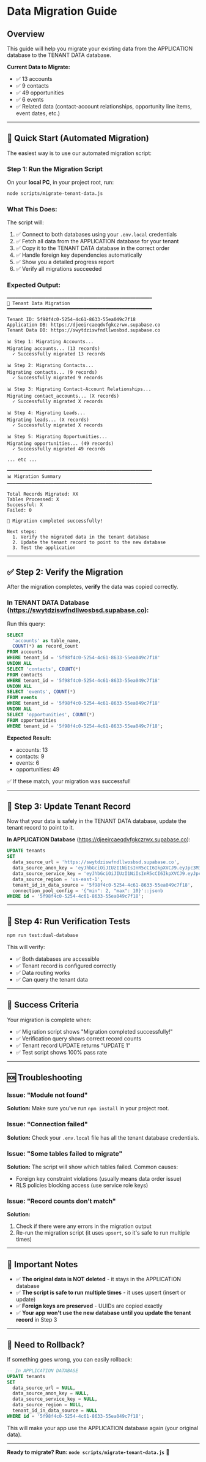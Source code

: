 # Data Migration Guide

## Overview

This guide will help you migrate your existing data from the APPLICATION database to the TENANT DATA database.

**Current Data to Migrate:**
- ✅ 13 accounts
- ✅ 9 contacts
- ✅ 49 opportunities
- ✅ 6 events
- ✅ Related data (contact-account relationships, opportunity line items, event dates, etc.)

---

## 🚀 Quick Start (Automated Migration)

The easiest way is to use our automated migration script:

### Step 1: Run the Migration Script

On your **local PC**, in your project root, run:

```bash
node scripts/migrate-tenant-data.js
```

### What This Does:

The script will:
1. ✅ Connect to both databases using your `.env.local` credentials
2. ✅ Fetch all data from the APPLICATION database for your tenant
3. ✅ Copy it to the TENANT DATA database in the correct order
4. ✅ Handle foreign key dependencies automatically
5. ✅ Show you a detailed progress report
6. ✅ Verify all migrations succeeded

### Expected Output:

```
━━━━━━━━━━━━━━━━━━━━━━━━━━━━━━━━━━━━━━━━━━━━━━━━━━━━━
🔄 Tenant Data Migration
━━━━━━━━━━━━━━━━━━━━━━━━━━━━━━━━━━━━━━━━━━━━━━━━━━━━━

Tenant ID: 5f98f4c0-5254-4c61-8633-55ea049c7f18
Application DB: https://djeeircaeqdvfgkczrwx.supabase.co
Tenant Data DB: https://swytdziswfndllwosbsd.supabase.co

📊 Step 1: Migrating Accounts...
Migrating accounts... (13 records)
  ✓ Successfully migrated 13 records

📊 Step 2: Migrating Contacts...
Migrating contacts... (9 records)
  ✓ Successfully migrated 9 records

📊 Step 3: Migrating Contact-Account Relationships...
Migrating contact_accounts... (X records)
  ✓ Successfully migrated X records

📊 Step 4: Migrating Leads...
Migrating leads... (X records)
  ✓ Successfully migrated X records

📊 Step 5: Migrating Opportunities...
Migrating opportunities... (49 records)
  ✓ Successfully migrated 49 records

... etc ...

━━━━━━━━━━━━━━━━━━━━━━━━━━━━━━━━━━━━━━━━━━━━━━━━━━━━━
📊 Migration Summary
━━━━━━━━━━━━━━━━━━━━━━━━━━━━━━━━━━━━━━━━━━━━━━━━━━━━━

Total Records Migrated: XX
Tables Processed: X
Successful: X
Failed: 0

🎉 Migration completed successfully!

Next steps:
  1. Verify the migrated data in the tenant database
  2. Update the tenant record to point to the new database
  3. Test the application
```

---

## ✅ Step 2: Verify the Migration

After the migration completes, **verify** the data was copied correctly.

### In TENANT DATA Database (https://swytdziswfndllwosbsd.supabase.co):

Run this query:

```sql
SELECT
  'accounts' as table_name,
  COUNT(*) as record_count
FROM accounts
WHERE tenant_id = '5f98f4c0-5254-4c61-8633-55ea049c7f18'
UNION ALL
SELECT 'contacts', COUNT(*)
FROM contacts
WHERE tenant_id = '5f98f4c0-5254-4c61-8633-55ea049c7f18'
UNION ALL
SELECT 'events', COUNT(*)
FROM events
WHERE tenant_id = '5f98f4c0-5254-4c61-8633-55ea049c7f18'
UNION ALL
SELECT 'opportunities', COUNT(*)
FROM opportunities
WHERE tenant_id = '5f98f4c0-5254-4c61-8633-55ea049c7f18';
```

**Expected Result:**
- accounts: 13
- contacts: 9
- events: 6
- opportunities: 49

✅ If these match, your migration was successful!

---

## 📝 Step 3: Update Tenant Record

Now that your data is safely in the TENANT DATA database, update the tenant record to point to it.

**In APPLICATION Database** (https://djeeircaeqdvfgkczrwx.supabase.co):

```sql
UPDATE tenants
SET
  data_source_url = 'https://swytdziswfndllwosbsd.supabase.co',
  data_source_anon_key = 'eyJhbGciOiJIUzI1NiIsInR5cCI6IkpXVCJ9.eyJpc3MiOiJzdXBhYmFzZSIsInJlZiI6InN3eXRkemlzd2ZuZGxsd29zYnNkIiwicm9sZSI6ImFub24iLCJpYXQiOjE3NjE1OTI4OTksImV4cCI6MjA3NzE2ODg5OX0.vNlPpAV58Fc6KdfrDMgqkfXqRc4KCmKpi4qpYyvijLs',
  data_source_service_key = 'eyJhbGciOiJIUzI1NiIsInR5cCI6IkpXVCJ9.eyJpc3MiOiJzdXBhYmFzZSIsInJlZiI6InN3eXRkemlzd2ZuZGxsd29zYnNkIiwicm9sZSI6InNlcnZpY2Vfcm9sZSIsImlhdCI6MTc2MTU5Mjg5OSwiZXhwIjoyMDc3MTY4ODk5fQ.tAextEekTKBjuKplcaTu0bN2UIv5GBMKIutnF3Y-_F0',
  data_source_region = 'us-east-1',
  tenant_id_in_data_source = '5f98f4c0-5254-4c61-8633-55ea049c7f18',
  connection_pool_config = '{"min": 2, "max": 10}'::jsonb
WHERE id = '5f98f4c0-5254-4c61-8633-55ea049c7f18';
```

---

## 🧪 Step 4: Run Verification Tests

```bash
npm run test:dual-database
```

This will verify:
- ✅ Both databases are accessible
- ✅ Tenant record is configured correctly
- ✅ Data routing works
- ✅ Can query the tenant data

---

## 🎯 Success Criteria

Your migration is complete when:
- ✅ Migration script shows "Migration completed successfully!"
- ✅ Verification query shows correct record counts
- ✅ Tenant record UPDATE returns "UPDATE 1"
- ✅ Test script shows 100% pass rate

---

## 🆘 Troubleshooting

### Issue: "Module not found"

**Solution:** Make sure you've run `npm install` in your project root.

### Issue: "Connection failed"

**Solution:** Check your `.env.local` file has all the tenant database credentials.

### Issue: "Some tables failed to migrate"

**Solution:** The script will show which tables failed. Common causes:
- Foreign key constraint violations (usually means data order issue)
- RLS policies blocking access (use service role keys)

### Issue: "Record counts don't match"

**Solution:**
1. Check if there were any errors in the migration output
2. Re-run the migration script (it uses `upsert`, so it's safe to run multiple times)

---

## 📌 Important Notes

- ✅ **The original data is NOT deleted** - it stays in the APPLICATION database
- ✅ **The script is safe to run multiple times** - it uses upsert (insert or update)
- ✅ **Foreign keys are preserved** - UUIDs are copied exactly
- ✅ **Your app won't use the new database until you update the tenant record** in Step 3

---

## 🔄 Need to Rollback?

If something goes wrong, you can easily rollback:

```sql
-- In APPLICATION DATABASE
UPDATE tenants
SET
  data_source_url = NULL,
  data_source_anon_key = NULL,
  data_source_service_key = NULL,
  data_source_region = NULL,
  tenant_id_in_data_source = NULL
WHERE id = '5f98f4c0-5254-4c61-8633-55ea049c7f18';
```

This will make your app use the APPLICATION database again (your original data).

---

**Ready to migrate? Run: `node scripts/migrate-tenant-data.js`** 🚀
